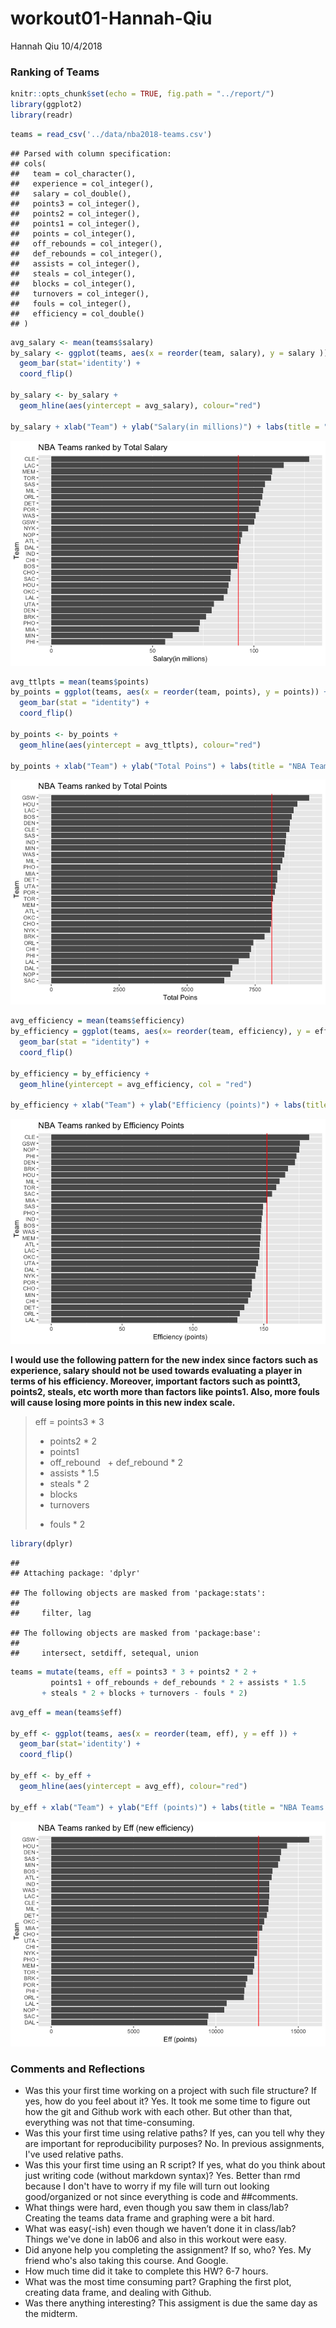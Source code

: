 workout01-Hannah-Qiu
================
Hannah Qiu
10/4/2018

### Ranking of Teams

``` r
knitr::opts_chunk$set(echo = TRUE, fig.path = "../report/")
library(ggplot2)
library(readr)
```

``` r
teams = read_csv('../data/nba2018-teams.csv')
```

    ## Parsed with column specification:
    ## cols(
    ##   team = col_character(),
    ##   experience = col_integer(),
    ##   salary = col_double(),
    ##   points3 = col_integer(),
    ##   points2 = col_integer(),
    ##   points1 = col_integer(),
    ##   points = col_integer(),
    ##   off_rebounds = col_integer(),
    ##   def_rebounds = col_integer(),
    ##   assists = col_integer(),
    ##   steals = col_integer(),
    ##   blocks = col_integer(),
    ##   turnovers = col_integer(),
    ##   fouls = col_integer(),
    ##   efficiency = col_double()
    ## )

``` r
avg_salary <- mean(teams$salary)
by_salary <- ggplot(teams, aes(x = reorder(team, salary), y = salary )) +
  geom_bar(stat='identity') +
  coord_flip() 

by_salary <- by_salary + 
  geom_hline(aes(yintercept = avg_salary), colour="red")

by_salary + xlab("Team") + ylab("Salary(in millions)") + labs(title = "NBA Teams ranked by Total Salary")
```

![](../report/Ranked-by-salary-1.png)

``` r
avg_ttlpts = mean(teams$points)
by_points = ggplot(teams, aes(x = reorder(team, points), y = points)) + 
  geom_bar(stat = "identity") + 
  coord_flip()

by_points <- by_points + 
  geom_hline(aes(yintercept = avg_ttlpts), colour="red")

by_points + xlab("Team") + ylab("Total Poins") + labs(title = "NBA Teams ranked by Total Points")
```

![](../report/Ranked-by-points-1.png)

``` r
avg_efficiency = mean(teams$efficiency)
by_efficiency = ggplot(teams, aes(x= reorder(team, efficiency), y = efficiency)) +
  geom_bar(stat = "identity") +
  coord_flip()

by_efficiency = by_efficiency +
  geom_hline(yintercept = avg_efficiency, col = "red")

by_efficiency + xlab("Team") + ylab("Efficiency (points)") + labs(title = "NBA Teams ranked by Efficiency Points")
```

![](../report/Ranked-by-efficiency-1.png)

**I would use the following pattern for the new index since factors such as experience, salary should not be used towards evaluating a player in terms of his efficiency. Moreover, important factors such as pointt3, points2, steals, etc worth more than factors like points1. Also, more fouls will cause losing more points in this new index scale.**

> eff = points3 \* 3
> + points2 \* 2
> + points1
> + off\_rebound   + def\_rebound \* 2
> + assists \* 1.5
> + steals \* 2
> + blocks
> + turnovers
> - fouls \* 2

``` r
library(dplyr)
```

    ## 
    ## Attaching package: 'dplyr'

    ## The following objects are masked from 'package:stats':
    ## 
    ##     filter, lag

    ## The following objects are masked from 'package:base':
    ## 
    ##     intersect, setdiff, setequal, union

``` r
teams = mutate(teams, eff = points3 * 3 + points2 * 2 +
         points1 + off_rebounds + def_rebounds * 2 + assists * 1.5
       + steals * 2 + blocks + turnovers - fouls * 2)
```

``` r
avg_eff = mean(teams$eff)

by_eff <- ggplot(teams, aes(x = reorder(team, eff), y = eff )) +
  geom_bar(stat='identity') +
  coord_flip() 

by_eff <- by_eff + 
  geom_hline(aes(yintercept = avg_eff), colour="red")

by_eff + xlab("Team") + ylab("Eff (points)") + labs(title = "NBA Teams ranked by Eff (new efficiency)")
```

![](../report/Ranked-by-eff-1.png)

### Comments and Reflections

-   Was this your first time working on a project with such file structure? If yes, how do you feel about it?
    Yes. It took me some time to figure out how the git and Github work with each other. But other than that, everything was not that time-consuming.
-   Was this your first time using relative paths? If yes, can you tell why they are important for reproducibility purposes?
    No. In previous assignments, I've used relative paths.
-   Was this your first time using an R script? If yes, what do you think about just writing code (without markdown syntax)?
    Yes. Better than rmd because I don't have to worry if my file will turn out looking good/organized or not since everything is code and \#\#comments.
-   What things were hard, even though you saw them in class/lab?
    Creating the teams data frame and graphing were a bit hard.
-   What was easy(-ish) even though we haven’t done it in class/lab?
    Things we've done in lab06 and also in this workout were easy.
-   Did anyone help you completing the assignment? If so, who?
    Yes. My friend who's also taking this course. And Google.
-   How much time did it take to complete this HW?
    6-7 hours.
-   What was the most time consuming part?
    Graphing the first plot, creating data frame, and dealing with Github.
-   Was there anything interesting?
    This assigment is due the same day as the midterm.
